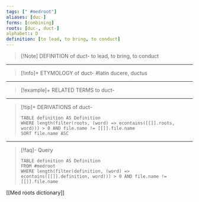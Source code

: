 ```yaml
---
tags: [" #medroot"]
aliases: [duc-]
forms: [combining]
roots: [duc-, duct-]
alphabet:: D
definition: [to lead, to bring, to conduct]
---
```

>[!Note] DEFINITION of duct-
>to lead, to bring, to conduct
_____
>[!info]+ ETYMOLOGY of duct-
>#latin ducere, ductus
_____
>[!example]+ RELATED TERMS to duct-
>
_____
>[!tip]+ DERIVATIONS of duct-
>```dataview
>TABLE definition AS Definition 
>WHERE length(filter(roots, (word) => econtains([[]].roots, word))) > 0 AND file.name != [[]].file.name
>SORT file.name ASC
>```
____
>[!faq]- Query
>```dataview
>TABLE definition AS Definition
>FROM #medroot
>WHERE length(filter(definition, (word) => econtains([[]].definition, word))) > 0 AND file.name != [[]].file.name
>```

[[Med roots dictionary]]
